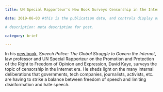 ```yaml
---
title: UN Special Rapporteur's New Book Surveys Censorship in the Internet Era

date: 2019-06-03 #this is the publication date, and controls display order.

# description: meta description for post.

category: brief

---
```


In his [new book][link], _Speech Police: The Global Struggle to Govern the Internet_, law professor and UN Special Rapporteur on the Promotion and Protection of the Right to Freedom of Opinion and Expression, David Kaye, surveys the topic of censorship in the Internet era. He sheds light on the many internal deliberations that governments, tech companies, journalists, activists, etc. are having to strike a balance between freedom of speech and limiting disinformation and hate speech.

[link]: https://www.amazon.com/Speech-Police-Global-Struggle-Internet/dp/0999745484?sa-no-redirect=1&pldnSite=1
